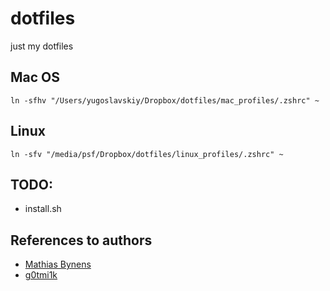 # dotfiles
just my dotfiles

## Mac OS 

```
ln -sfhv "/Users/yugoslavskiy/Dropbox/dotfiles/mac_profiles/.zshrc" ~
```

## Linux 

```
ln -sfv "/media/psf/Dropbox/dotfiles/linux_profiles/.zshrc" ~
```

## TODO:

- install.sh

## References to authors

- [Mathias Bynens](https://github.com/mathiasbynens/)
- [g0tmi1k](https://github.com/g0tmi1k)

